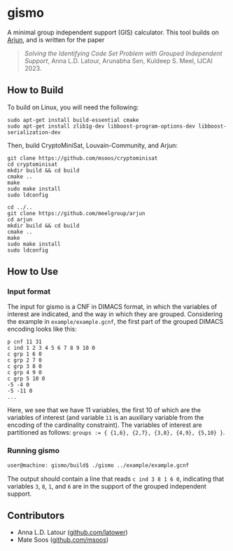 # gismo

A minimal group independent support (GIS) calculator. This tool builds on [Arjun](https://github.com/meelgroup/arjun), and is written for the paper

> *Solving the Identifying Code Set Problem with Grouped Independent Support*, Anna L.D. Latour, Arunabha Sen, Kuldeep S. Meel, IJCAI 2023.

## How to Build
To build on Linux, you will need the following:
```
sudo apt-get install build-essential cmake
sudo apt-get install zlib1g-dev libboost-program-options-dev libboost-serialization-dev
```

Then, build CryptoMiniSat, Louvain-Community, and Arjun:
```
git clone https://github.com/msoos/cryptominisat
cd cryptominisat
mkdir build && cd build
cmake ..
make
sudo make install
sudo ldconfig

cd ../..
git clone https://github.com/meelgroup/arjun
cd arjun
mkdir build && cd build
cmake ..
make
sudo make install
sudo ldconfig
```

## How to Use

### Input format

The input for gismo is a CNF in DIMACS format, in which the variables of interest are indicated, and the way in which they are grouped. Considering the example in `example/example.gcnf`, the first part of the grouped DIMACS encoding looks like this:

```
p cnf 11 31
c ind 1 2 3 4 5 6 7 8 9 10 0
c grp 1 6 0
c grp 2 7 0
c grp 3 8 0
c grp 4 9 0
c grp 5 10 0
-5 -4 0
-5 -11 0
...
```
Here, we see that we have 11 variables, the first 10 of which are the variables of interest (and variable `11` is an auxiliary variable from the encoding of the cardinality constraint). The variables of interest are partitioned as follows: `groups := { {1,6}, {2,7}, {3,8}, {4,9}, {5,10} }`.

### Running gismo

```bash
user@machine: gismo/build$ ./gismo ../example/example.gcnf
```
The output should contain a line that reads `c ind 3 8 1 6 0`, indicating that variables `3`, `8`, `1`, and `6` are in the support of the grouped independent support. 


## Contributors
- Anna L.D. Latour ([github.com/latower](https://github.com/latower))
- Mate Soos ([github.com/msoos](https://github.com/msoos))
